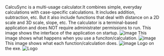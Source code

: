 CalcuSync is a multi-usage calculator.It combines simple, everyday calculations with case-specific calculations. It includes addition, subtraction, etc. But it also include functions that deal with distance on a 2D scale and 3D scale, slope, etc. The calculator is a terminal-based application and does NOT require administrater permissions to run.
This image shows the interface of the application on startup.
![image](https://github.com/CalcuSync/CalcuSync/assets/116606573/b29b1a93-acf3-45e2-9496-5442adc10435)
This image shows what happens when you use a funciton/calculation.
![image](https://github.com/CalcuSync/CalcuSync/assets/116606573/11fc84e6-b018-4be1-a9f2-631676c423fb)
This image shows what each function/calculation does.
![image](https://github.com/CalcuSync/CalcuSync/assets/116606573/4da4b9be-9053-48d9-b109-a0eb1059a342)
Logo on the exe.
![Logo](https://github.com/CalcuSync/CalcuSync/assets/116606573/7bc9c992-4576-47a0-9dd8-9d73bb120009)


